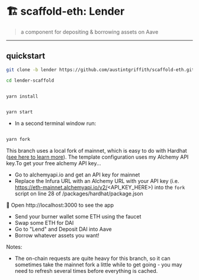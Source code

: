 # 🏗 scaffold-eth: Lender

> a component for depositing & borrowing assets on Aave

---

## quickstart

```bash
git clone -b lender https://github.com/austintgriffith/scaffold-eth.git lender-scaffold

cd lender-scaffold
```

```bash

yarn install

```

```bash

yarn start

```

- In a second terminal window run:

```bash

yarn fork

```
This branch uses a local fork of mainnet, which is easy to do with Hardhat ([see here to learn more](https://hardhat.org/guides/mainnet-forking.html)). The template configuration uses my Alchemy API key.To get your free alchemy API key...
- Go to alchemyapi.io and get an API key for mainnet
- Replace the Infura URL with an Alchemy URL with your API key (i.e. https://eth-mainnet.alchemyapi.io/v2/<API_KEY_HERE>) into the `fork` script on line 28 of /packages/hardhat/package.json

📱 Open http://localhost:3000 to see the app

- Send your burner wallet some ETH using the faucet
- Swap some ETH for DAI
- Go to "Lend" and Deposit DAI into Aave
- Borrow whatever assets you want!

Notes:
- The on-chain requests are quite heavy for this branch, so it can sometimes take the mainnet fork a little while to get going - you may need to refresh several times before everything is cached.
